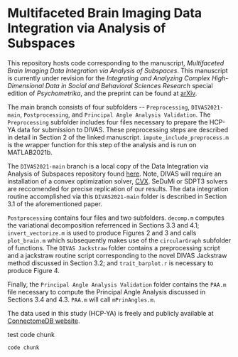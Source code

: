 # Multifaceted Brain Imaging Data Integration via Analysis of Subspaces
This repository hosts code corresponding to the manuscript, *Multifaceted Brain Imaging Data Integration via Analysis of Subspaces*.  This manuscript is currently under revision for the *Integrating and Analyzing Complex High-Dimensional Data in Social and Behavioral Sciences Research* special edition of *Psychometrika*, and the preprint can be found at [arXiv](https://arxiv.org/abs/2408.16791).   

The main branch consists of four subfolders -- `Preprocessing`, `DIVAS2021-main`, `Postprocessing`, and `Principal Angle Analysis Validation`.  The `Preprocessing` subfolder includes four files necessary to prepare the HCP-YA data for submission to DIVAS.  These preprocessing steps are described in detail in Section 2 of the linked manuscript.  `impute_include_preprocess.m` is the wrapper function for this step of the analysis and is run on MATLAB2021b.  

The `DIVAS2021-main` branch is a local copy of the Data Integration via Analysis of Subspaces repository found [here](https://github.com/jbprothero/DIVAS2021).  Note, DIVAS will require an installation of a convex optimization solver, [CVX](http://cvxr.com/cvx/).  SeDuMi or SDPT3 solvers are reccomended for precise replication of our results.  The data integration routine accomplished via this `DIVAS2021-main` folder is described in Section 3.1 of the aforementioned paper.  

`Postprocessing` contains four files and two subfolders.  `decomp.m` computes the variational decomposition referrenced in Sections 3.3 and 4.1; `invert_vectorize.m` is used to produce Figures 2 and 3 and calls `plot_brain.m` which subsequently makes use of the `circularGraph` subfolder of functions.  The `DIVAS Jackstraw` folder contains a preprocessing script and a jackstraw routine script corresponding to the novel DIVAS Jackstraw method discussed in Section 3.2; and `trait_barplot.r` is necessary to produce Figure 4.  

Finally, the `Principal Angle Analysis Validation` folder contains the `PAA.m` file necessary to compute the Principal Angle Analysis discussed in Sections 3.4 and 4.3.  `PAA.m` will call `mPrinAngles.m`.  

The data used in this study (HCP-YA) is freely and publicly available at [ConnectomeDB website](https://www.humanconnectome.org/study/hcp-young-adult/data-releases). 

test code chunk 

```
code chunk 

```

